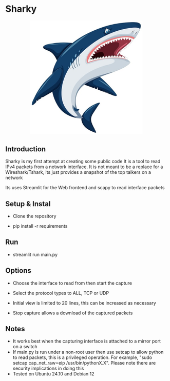 
# Sharky
<p align="center">
  <img src="https://github.com/eamonfl/sharky/blob/master/images/sharky.jpg" width="350" title="hover text">
</p>

## Introduction
Sharky is my first attempt at creating some public code It is a tool to read IPv4 packets from a network interface. 
It is not meant to be a replace for a Wireshark/Tshark, its just provides a snapshot of the top talkers on a network

Its uses Streamlit for the Web frontend and scapy to read interface packets

## Setup & Instal

- Clone the repository

- pip install -r requirements

## Run

- streamlit run main.py

## Options

- Choose the interface to read from then start the capture

- Select the protocol types to ALL, TCP or UDP

- Initial view is limited to 20 lines, this can be increased as necessary

- Stop capture allows a download of the captured packets

## Notes

- It works best when the capturing interface is attached to a mirror port on a switch
- If main.py is run under a non-root user then use setcap to allow python to read packets, this is a privileged operation. For example, "sudo setcap cap_net_raw=eip /usr/bin/pythonX.X". Please note there are security implications in doing this
- Tested on Ubuntu 24.10 and Debian 12
